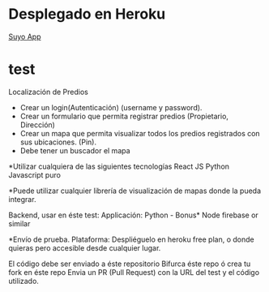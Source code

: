 # Desplegado en Heroku
[Suyo App](https://infinite-coast-15052.herokuapp.com/)

# test

Localización de Predios

- Crear un login(Autenticación) (username y password).
- Crear un formulario que permita registrar predios (Propietario, Dirección)
- Crear un mapa que permita visualizar todos los predios registrados con sus ubicaciones. (Pin).
- Debe tener un buscador el mapa

*Utilizar cualquiera de las siguientes tecnologías
React JS
Python
Javascript puro

*Puede utilizar cualquier librería de visualización de mapas donde la pueda integrar.


Backend, usar en éste test:
Applicación:
Python - Bonus*
Node
firebase or similar

*Envío de prueba.
Plataforma:
Despliéguelo en heroku free plan, o donde quieras pero accesible desde cualquier lugar.

El código debe ser enviado a éste repositorio
Bifurca éste repo ó crea tu fork en éste repo
Envia un PR (Pull Request) con la URL del test y el código utilizado.

